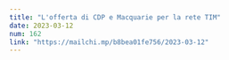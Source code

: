 ```yaml
---
title: "L'offerta di CDP e Macquarie per la rete TIM"
date: 2023-03-12
num: 162
link: "https://mailchi.mp/b8bea01fe756/2023-03-12"
---
```

